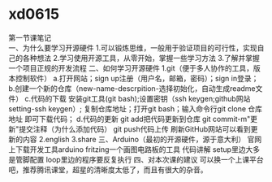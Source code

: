 # xd0615
第一节课笔记     
    一、为什么要学习开源硬件
    1.可以锻炼思维，一般用于验证项目的可行性，实现自己的各种想法
    2.学习使用开源工具，从零开始，掌握一些学习方法
    3.了解并掌握一个项目正规的开发流程
    二、如何学习开源硬件
    1.git（便于多人协作的工具，版本控制软件）
    a.打开网站；sign up注册（用户名，邮箱，密码）；sign in登录；
    b.创建一个新的仓库（new-name-descrpition-选择初始化，自动生成readme文件）
    c.代码的下载
    安装git工具(git bash);设置密钥（ssh keygen;github网站setting-ssh keygen）;
    复制仓库地址；打开git bash；输入命令行git clone 仓库地址 即可下载代码；
    d.代码的更新
    git add把代码更新到仓库
    git commit-m"更新"提交注释（为什么添加代码）
    git push代码上传
    刷新GitHub网站可以看到更新的内容
    2.english
    3.share
    三、Arduino（最初的开源硬件，源于意大利）
    官网上下载开发工具arduino
    fritzing一个画图电路板的工具
    代码讲解
    setup里边大多是管脚配置
    loop里边的程序要反复执行
    四、对本次课的建议
    可以换一个上课平台吧，推荐腾讯课堂，超星的清晰度太低了，而且有很大的杂音。



